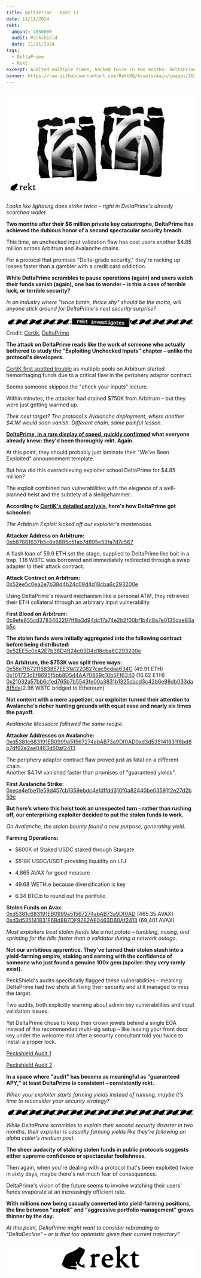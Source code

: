 ```yaml
---
title: DeltaPrime - Rekt II
date: 11/11/2024
rekt:
  amount: 4850000
  audit: Peckshield
  date: 11/11/2024
tags:
  - DeltaPrime
  - Rekt
excerpt: Audited multiple times, hacked twice in two months. DeltaPrime loses another $4.85M after ignoring explicit warnings about admin key security. Like leaving your mansion unlocked after security consultants kept telling you to change the locks.
banner: https://raw.githubusercontent.com/RektHQ/Assets/main/images/2023/01/deltaprime-rekt-header.png
---
```

![](https://raw.githubusercontent.com/RektHQ/Assets/main/images/2023/01/deltaprime-rekt-header.png)



_Looks like lightning does strike twice – right in DeltaPrime's already scorched wallet._  
  

**Two months after their $6 million private key catastrophe, DeltaPrime has achieved the dubious honor of a second spectacular security breach.**  
  

This time, an unchecked input validation flaw has cost users another $4.85 million across Arbitrum and Avalanche chains.  
  

For a protocol that promises "Delta-grade security," they're racking up losses faster than a gambler with a credit card addiction.  
  

**While DeltaPrime scrambles to pause operations (again) and users watch their funds vanish (again), one has to wonder – is this a case of terrible luck, or terrible security?**  
  

_In an industry where "twice bitten, thrice shy" should be the motto, will anyone stick around for DeltaPrime's next security surprise?_

![](https://raw.githubusercontent.com/RektHQ/Assets/main/images/2021/09/rekt-investigates-linebreak.png)
Credit: [Certik](https://www.certik.com/resources/blog/53e8FopQX9TTrTnMg3Mas6-deltaprime-incident-analysis), [DeltaPrime](https://x.com/DeltaPrimeDefi/status/1855899502944903195)

**The attack on DeltaPrime reads like the work of someone who actually bothered to study the "Exploiting Unchecked Inputs" chapter – unlike the protocol's developers.**  
  

[CertiK first spotted trouble](https://x.com/CertiKAlert/status/1855893120040497278) as multiple pools on Arbitrum started hemorrhaging funds due to a critical flaw in the periphery adaptor contract.  
  
Seems someone skipped the "check your inputs" lecture.

  

Within minutes, the attacker had drained $750K from Arbitrum – but they were just getting warmed up.

  

_Their next target? The protocol's Avalanche deployment, where another $4.1M would soon vanish. Different chain, same painful lesson._

  

**[DeltaPrime, in a rare display of speed, quickly confirmed](https://x.com/DeltaPrimeDefi/status/1855899502944903195) what everyone already knew: they'd been thoroughly rekt. Again.**

  

At this point, they should probably just laminate their "We've Been Exploited" announcement template.

  

But how did this overachieving exploiter school DeltaPrime for $4.85 million?  
  
The exploit combined two vulnerabilities with the elegance of a well-planned heist and the subtlety of a sledgehammer.  
  
**According to [CertiK's detailed analysis](https://www.certik.com/resources/blog/53e8FopQX9TTrTnMg3Mas6-deltaprime-incident-analysis), here's how DeltaPrime got schooled:**  
  

_The Arbitrum Exploit kicked off our exploiter's masterclass._  
  
**Attacker Address on Arbitrum:**  
[0xb87881637b5c8e6885c51ab7d895e53fa7d7c567](https://arbiscan.io/address/0xb87881637b5c8e6885c51ab7d895e53fa7d7c567)

A flash loan of 59.9 ETH set the stage, supplied to DeltaPrime like bait in a trap. 1.18 WBTC was borrowed and immediately redirected through a swap adapter to their attack contract.  
  
**Attack Contract on Arbitrum:**  
[0x52ee5c0ea2e7b38d4b24c09d4d18cba6c293200e](https://arbiscan.io/address/0x52ee5c0ea2e7b38d4b24c09d4d18cba6c293200e)

Using DeltaPrime's reward mechanism like a personal ATM, they retrieved their ETH collateral through an arbitrary input vulnerability.  
  

**First Blood on Arbitrum:**  
[0x9efe855cd3783462207ff8a3d94dc17a74e2b2f00bf1b4c8a7e0135dae83ab5c](https://arbiscan.io/tx/0x9efe855cd3783462207ff8a3d94dc17a74e2b2f00bf1b4c8a7e0135dae83ab5c)

**The stolen funds were initially aggregated into the following contract before being distributed:**  
[0x52EE5c0eA2E7b38D4B24c09D4d18cba6C293200e](https://arbiscan.io/address/0x52ee5c0ea2e7b38d4b24c09d4d18cba6c293200e)

**On Arbitrum, the $753K was split three ways:**  
[0x56e7f67211683857EE31a1220827cac5cdaa634C](https://arbiscan.io/address/0x56e7f67211683857EE31a1220827cac5cdaa634C) (49.91 ETH)  
[0x101723dEf8695f5bb8D5d4AA70869c10b5Ff6340](https://arbiscan.io/address/0x101723def8695f5bb8d5d4aa70869c10b5ff6340) (16.62 ETH)  
[0x21032a57bb6cfed765b7b5543fe00a3831b1325dacd3c42b6e98db033da8f5da](https://arbiscan.io/tx/0x21032a57bb6cfed765b7b5543fe00a3831b1325dacd3c42b6e98db033da8f5da)(2.96 WBTC bridged to Ethereum)  
  
**Not content with a mere appetizer, our exploiter turned their attention to Avalanche's richer hunting grounds with equal ease and nearly six times the payoff.**  
  
_Avalanche Massacre followed the same recipe._  
  
**Attacker Addresses on Avalanche:**  
[0xd5381c683191EB0999a51567274abAB73a9Df0AD](https://snowscan.xyz/address/0xd5381c683191eb0999a51567274abab73a9df0ad)[0xd3d535141831f6bd8b7df92e2ae0463d60af2413](https://snowscan.xyz/address/0xd3d535141831f6bd8b7df92e2ae0463d60af2413)

The periphery adaptor contract flaw proved just as fatal on a different chain.  
Another $4.1M vanished faster than promises of "guaranteed yields".

**First Avalanche Strike:**  
[0xece4efbe11e59d457cb1359ebdc4efdffdd310f0a82440be03591f2e27d2b59e](https://snowtrace.io/tx/0xece4efbe11e59d457cb1359ebdc4efdffdd310f0a82440be03591f2e27d2b59e)

**But here’s where this heist took an unexpected turn – rather than rushing off, our enterprising exploiter decided to put the stolen funds to work.**  
  
_On Avalanche, the stolen bounty found a new purpose, generating yield._

**Farming Operations:**

-   $600K of Staked USDC staked through Stargate
    
-   $518K USDC/USDT providing liquidity on LFJ
    
-   4,865 AVAX for good measure
    
-   49.68 WETH.e because diversification is key
    
-   6.34 BTC.b to round out the portfolio
    

  

**Stolen Funds on Avax:**  
[0xd5381c683191EB0999a51567274abAB73a9Df0AD](https://snowscan.xyz/address/0xd5381c683191eb0999a51567274abab73a9df0ad) (465.35 AVAX)  
[0xd3d535141831F6Bd8B7DF92E2AE0463D60Af2413](https://snowscan.xyz/address/0xd3d535141831f6bd8b7df92e2ae0463d60af2413) (69,401 AVAX)  
  
_Most exploiters treat stolen funds like a hot potato – tumbling, mixing, and sprinting for the hills faster than a validator during a network outage._  
  

**Not our ambitious apprentice. They've turned their stolen stash into a yield-farming empire, staking and earning with the confidence of someone who just found a genuine 100x gem (spoiler: they very rarely exist).**  
  

PeckShield's audits specifically flagged these vulnerabilities – meaning DeltaPrime had two shots at fixing their security and still managed to miss the target.  
  
Two audits, both explicitly warning about admin key vulnerabilities and input validation issues.  
  
Yet DeltaPrime chose to keep their crown jewels behind a single EOA instead of the recommended multi-sig setup – like leaving your front door key under the welcome mat after a security consultant told you twice to install a proper lock.  
  
[Peckshield Audit 1](https://github.com/DeltaPrimeLabs/deltaprime-primeloans/blob/dev/main/audits/PeckShield-Audit-Report-DeltaPrime-v1.0.pdf)

[Peckshield Audit 2](https://github.com/DeltaPrimeLabs/deltaprime-primeloans/blob/dev/main/audits/PeckShield-Audit-Report-DeltaPrime-v2.1.pdf)

**In a space where "audit" has become as meaningful as "guaranteed APY," at least DeltaPrime is consistent – consistently rekt.**  
  
_When your exploiter starts farming yields instead of running, maybe it's time to reconsider your security strategy?_

![](https://raw.githubusercontent.com/RektHQ/Assets/main/images/2021/03/rekt-linebreak.png)


_While DeltaPrime scrambles to explain their second security disaster in two months, their exploiter is casually farming yields like they're following an alpha caller's medium post._  
  
**The sheer audacity of staking stolen funds in public protocols suggests either supreme confidence or spectacular foolishness.**  
  
Then again, when you're dealing with a protocol that's been exploited twice in sixty days, maybe there's not much fear of consequences.  
  
DeltaPrime's vision of the future seems to involve watching their users' funds evaporate at an increasingly efficient rate.  
  

**With millions now being casually converted into yield-farming positions, the line between "exploit" and "aggressive portfolio management" grows thinner by the day.**  
  

_At this point, DeltaPrime might want to consider rebranding to "DeltaDecline" – or is that too optimistic given their current trajectory?_

![](https://raw.githubusercontent.com/RektHQ/Assets/main/images/2021/08/rekt-outline-conc.png)









